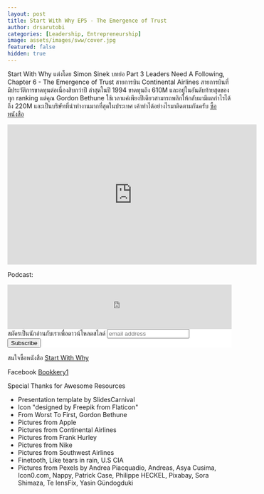 ```yaml
---
layout: post
title: Start With Why EP5 - The Emergence of Trust
author: drsarutobi
categories: [Leadership, Entrepreneurship]
image: assets/images/sww/cover.jpg
featured: false
hidden: true
---
```

Start With Why แต่งโดย Simon Sinek
บทย่อ Part 3 Leaders Need A Following, Chapter 6 - The Emergence of Trust
สายการบิน Continental Airlines สายการบินที่มีประวัติการขาดทุนต่อเนื่องสิบกว่าปี ล่าสุดในปี 1994 ขาดทุนถึง 610M และอยู่ในอันดับท้ายสุดของทุก ranking แต่คุณ Gordon Bethune ใช้เวลาแค่เพียงปีเดียวสามารถพลิกให้กลับมามีผลกำไรได้ถึง 220M และเป็นบริษัทที่น่าทำงานมากที่สุดในประเทศ เค้าทำได้อย่างไรมาติดตามกันครับ
<a href="https://amzn.to/3m5VYEQ">ซื้อหนังสือ</a>

<iframe width="560" height="315" src="https://www.youtube.com/embed/fSYxcWB3u3c" frameborder="0" allow="accelerometer; autoplay; clipboard-write; encrypted-media; gyroscope; picture-in-picture" allowFullScreen="true"></iframe>

Podcast:
<iframe src="https://tunein.com/embed/player/t158690665/" style="width:100%; height:100px;" scrolling="no" frameborder="no"></iframe>

<!-- Begin Mailchimp Signup Form -->
<link href="//cdn-images.mailchimp.com/embedcode/slim-10_7.css" rel="stylesheet" type="text/css">
<style type="text/css">
    #mc_embed_signup{background:#fff; clear:left; font:14px Helvetica,Arial,sans-serif; }
    /* Add your own Mailchimp form style overrides in your site stylesheet or in this style block.
       We recommend moving this block and the preceding CSS link to the HEAD of your HTML file. */
</style>
<div id="mc_embed_signup">
<form action="https://bookkery.us2.list-manage.com/subscribe/post?u=1554382b42fb23935404d7a17&amp;id=652ef195e7" method="post" id="mc-embedded-subscribe-form" name="mc-embedded-subscribe-form" class="validate" target="_blank" novalidate>
    <div id="mc_embed_signup_scroll">
    <label for="mce-EMAIL">สมัครเป็นนักอ่านกับเราเพื่อดาวน์โหลดสไลด์</label>
    <input type="email" value="" name="EMAIL" class="email" id="mce-EMAIL" placeholder="email address" required>
    <!-- real people should not fill this in and expect good things - do not remove this or risk form bot signups-->
    <div style="position: absolute; left: -5000px;" aria-hidden="true"><input type="text" name="b_1554382b42fb23935404d7a17_652ef195e7" tabindex="-1" value=""></div>
    <div class="clear"><input type="submit" value="Subscribe" name="subscribe" id="mc-embedded-subscribe" class="button"></div>
    </div>
</form>
</div>

สนใจซื้อหนังสือ <a href="https://amzn.to/3m5VYEQ">Start With Why</a>

Facebook <a href="https://www.facebook.com/bookkery1">Bookkery1</a>

Special Thanks for Awesome Resources 
- Presentation template by SlidesCarnival
- Icon "designed by Freepik from Flaticon"
- From Worst To First, Gordon Bethune
- Pictures from Apple
- Pictures from Continental Airlines
- Pictures from Frank Hurley
- Pictures from Nike
- Pictures from Southwest Airlines
- Finetooth, Like tears in rain, U.S CIA
- Pictures from Pexels by Andrea Piacquadio, Andreas, Asya Cusima, Icon0.com, Nappy, Patrick Case, Philippe HECKEL, Pixabay, Sora Shimaza, Te lensFix, Yasin Gündogduki
